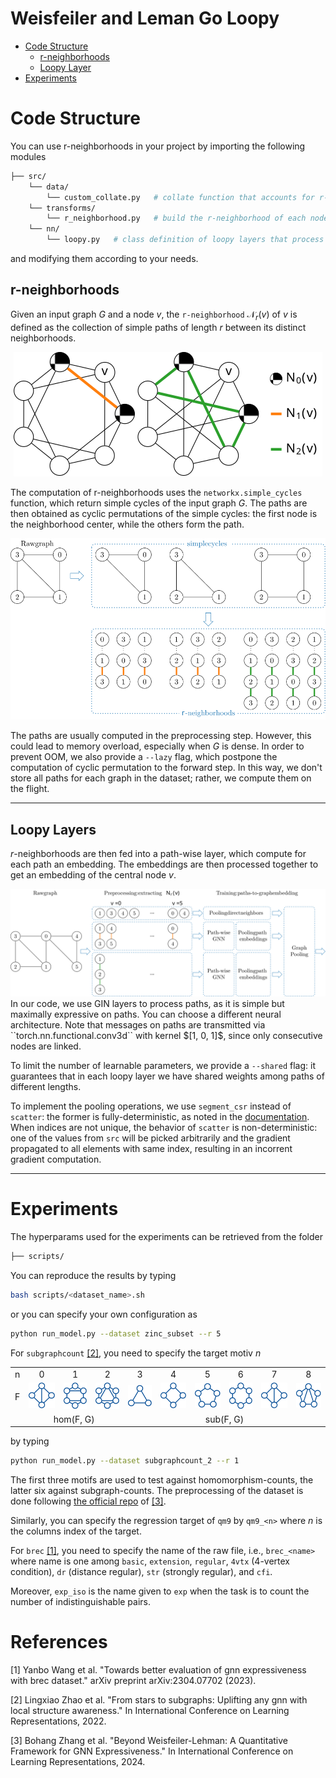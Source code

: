# Weisfeiler and Leman Go Loopy
+ [Code Structure](#code-structure)
    - [r-neighborhoods](#r-neighborhoods)
    - [Loopy Layer](#loopy_layer)
+ [Experiments](#experiments)

# Code Structure
You can use r-neighborhoods in your project by importing the following modules
```bash
├── src/
    └── data/
        └── custom_collate.py   # collate function that accounts for r-neighborhoods
    └── transforms/
        └── r_neighborhood.py   # build the r-neighborhood of each node in the graph
    └── nn/
        └── loopy.py   # class definition of loopy layers that process r-neighborhoods
```
and modifying them according to your needs.

## r-neighborhoods
Given an input graph $G$ and a node $v$, the ``r-neighborhood`` $\mathcal{N}_r(v)$ of $v$ is defined as the collection of simple paths of length $r$ between its distinct neighborhoods.
<center>
<img src="imgs/Nr.svg">
</center>

The computation of r-neighborhoods uses the ``networkx.simple_cycles`` function, which return simple cycles of the input graph $G$. The paths are then obtained as cyclic permutations of the simple cycles: the first node is the neighborhood center, while the others form the path.
<center>
<img src="imgs/Nr_computation.svg">
</center>

The paths are usually computed in the preprocessing step. However, this could lead to memory overload, especially when $G$ is dense. In order to prevent OOM, we also provide a ``--lazy`` flag, which postpone the computation of cyclic permutation to the forward step. In this way, we don't store all paths for each graph in the dataset; rather, we compute them on the flight.

---

## Loopy Layers
$r$-neighborhoods are then fed into a path-wise layer, which compute for each path an embedding. The embeddings are then processed together to get an embedding of the central node $v$.
<center>
<img src="imgs/lMPNN.svg">
</center>
In our code, we use GIN layers to process paths, as it is simple but maximally expressive on paths. You can choose a different neural architecture. Note that messages on paths are transmitted via ``torch.nn.functional.conv3d`` with kernel $[1, 0, 1]$, since only consecutive nodes are linked.

To limit the number of learnable parameters, we provide a ``--shared`` flag: it guarantees that in each loopy layer we have shared weights among paths of different lengths.

To implement the pooling operations, we use ``segment_csr``  instead of ``scatter``: the former is fully-deterministic, as noted in the [documentation](https://pytorch-scatter.readthedocs.io/en/latest/functions/segment_csr.html). When indices are not unique, the behavior of ``scatter`` is non-deterministic: one of the values from ``src`` will be picked arbitrarily and the gradient propagated to all elements with same index, resulting in an incorrent gradient computation.

---

# Experiments

The hyperparams used for the experiments can be retrieved from the folder
```bash
├── scripts/
```
You can reproduce the results by typing
```bash
bash scripts/<dataset_name>.sh
```
or you can specify your own configuration as
```bash
python run_model.py --dataset zinc_subset --r 5
```
For ``subgraphcount`` [[2]](#2), you need to specify the target motiv $n$
<center>
<table>
  <tr>
    <td><center>n</center></td>
    <td><center>0</center></td>
    <td><center>1</center></td>
    <td><center>2</center></td>
    <td><center>3</center></td>
    <td><center>4</center></td>
    <td><center>5</center></td>
    <td><center>6</center></td>
    <td><center>7</center></td>
    <td><center>8</center></td>
  </tr>
  <tr>
    <td><center>F</center></td>
    <td><center><img src="imgs/chordal_4.svg"></center></td>
    <td><center><img src="imgs/boat.svg"></center></td>
    <td><center><img src="imgs/chordal_6.svg"></center></td>
    <td><center><img src="imgs/cycle_3.svg"></center></td>
    <td><center><img src="imgs/cycle_4.svg"></center></td>
    <td><center><img src="imgs/cycle_5.svg"></center></td>
    <td><center><img src="imgs/cycle_6.svg"></center></td>
    <td><center><img src="imgs/chordal_4.svg"></center></td>
    <td><center><img src="imgs/chordal_5.svg"></center></td>
  </tr>
<tr>
    <td><center> </center></td>
    <td colspan="3"><center>hom(F, G)</center></td>
    <td colspan="6"><center>sub(F, G)</center></td>
  </tr>
</table>
</center>
by typing

```bash
python run_model.py --dataset subgraphcount_2 --r 1
```
The first three motifs are used to test against homomorphism-counts, the latter six against subgraph-counts. The preprocessing of the dataset is done following [the official repo](https://github.com/subgraph23/homomorphism-expressivity) of [[3]](#3).

Similarly, you can specify the regression target of ``qm9`` by ``qm9_<n>`` where $n$ is the columns index of the target. 

For ``brec`` [[1]](#1), you need to specify the name of the raw file, i.e., ``brec_<name>`` where name is one among ``basic``, ``extension``, ``regular``, ``4vtx`` (4-vertex condition), ``dr`` (distance regular), ``str`` (strongly regular), and ``cfi``. 

Moreover, ``exp_iso`` is the name given to ``exp`` when the task is to count the number of indistinguishable pairs.

# References
<a id="1">[1]</a> Yanbo Wang et al. "Towards better evaluation of gnn expressiveness with brec dataset." arXiv preprint arXiv:2304.07702 (2023).

<a id="2">[2]</a> Lingxiao Zhao et al. "From stars to subgraphs: Uplifting any gnn with local structure awareness." In International Conference on Learning Representations, 2022.

<a id="3">[3]</a> Bohang Zhang et al. "Beyond Weisfeiler-Lehman: A Quantitative Framework for GNN Expressiveness." In International Conference on Learning Representations, 2024.
